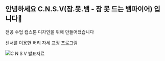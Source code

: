 ## 안녕하세요 C.N.S.V(잠.못.뱀 - 잠 못 드는 뱀파이어) 입니다👋

전공 수업 캡스톤 디자인을 위해 만들어졌습니다

센서를 이용한 허리 자세 교정 프로그램

![C N S V 발표자료](https://github.com/user-attachments/assets/69f47658-d6cb-424c-abf8-4e5c659cb3fa)

<!--

**Here are some ideas to get you started:**

🙋‍♀️ A short introduction - what is your organization all about?
🌈 Contribution guidelines - how can the community get involved?
👩‍💻 Useful resources - where can the community find your docs? Is there anything else the community should know?
🍿 Fun facts - what does your team eat for breakfast?
🧙 Remember, you can do mighty things with the power of [Markdown](https://docs.github.com/github/writing-on-github/getting-started-with-writing-and-formatting-on-github/basic-writing-and-formatting-syntax)
-->


